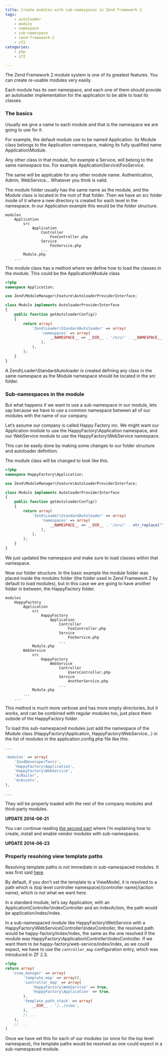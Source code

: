 ```yaml
---
title: Create modules with sub-namespaces in Zend Framework 2
tags:
    - autoloader
    - module
    - namespace
    - sub-namespace
    - zend-framework-2
    - zf2
categories:
    - php
    - zf2

---
```


The Zend Framework 2 module system is one of its greatest features. You can create re-usable modules very easily.

Each module has its own namespace, and each one of them should provide an autoloader implementation for the application to be able to load its classes.

### The basics

Usually we give a name to each module and that is the namespace we are going to use for it.

For example, the default module use to be named Application. Its Module class belongs to the Application namespace, making its fully qualified name Application\Module.

Any other class in that module, for example a Service, will belong to the same namespace too. For example Application\Service\FooService.

The same will be applicable for any other module name. Authentication, Admin, WebService… Whatever you think is valid.

The module folder usually has the same name as the module, and the Module class is located in the root of that folder. Then we have an src folder inside of it where a new directory is created for each level in the namespace. In our Application example this would be the folder structure.

~~~
modules
    Application
        src
            Application
                Controller
                    FooController.php
                Service
                    FooService.php
                ...
        Module.php
    ...
~~~

The module class has a method where we define how to load the classes in the module. This could be the Application\Module class

~~~php
<?php
namespace Application;

use Zend\ModuleManager\Feature\AutoloaderProviderInterface;

class Module implements AutoloaderProviderInterface
{
    public function getAutoloaderConfig()
    {
        return array(
            'Zend\Loader\StandardAutoloader' => array(
                'namespaces' => array(
                    __NAMESPACE__ => __DIR__ . '/src/' . __NAMESPACE__,
                ),
            ),
        );
    }
}
~~~

A Zend\Loader\StandardAutoloader is created defining any class in the same namespace as the Module namespace should be located in the src folder.

### Sub-namespaces in the module

But what happens if we want to use a sub-namespace in our module, lets say because we have to use a common namespace between all of our modules with the name of our company.

Let’s assume our company is called Happy Factory inc. We might want our Application module to use the HappyFactory\Application namespace, and our WebService module to use the HappyFactory\WebService namespace.

This can be easily done by making some changes to our folder structure and autoloader definition.

The module class will be changed to look like this.

~~~php
<?php
namespace HappyFactory\Application;

use Zend\ModuleManager\Feature\AutoloaderProviderInterface;

class Module implements AutoloaderProviderInterface
{
    public function getAutoloaderConfig()
    {
        return array(
            'Zend\Loader\StandardAutoloader' => array(
                'namespaces' => array(
                    __NAMESPACE__ => __DIR__ . '/src/' . str_replace("\\", "/", __NAMESPACE__),
                ),
            ),
        );
    }
}
~~~

We just updated the namespace and make sure to load classes within that namespace.

Now our folder structure. In the basic example the module folder was placed inside the modules folder  (the folder used in Zend Framework 2 by default to load modules), but in this case we are going to have another folder in between, the HappyFactory folder.

~~~
modules
    HappyFactory
        Application
            src
                HappyFactory
                    Application
                        Controller
                            FooController.php
                        Service
                            FooService.php
                        ...
            Module.php
        WebService
            src
                HappyFactory
                    WebService
                        Controller
                            UsersController.php
                        Service
                            AnotherService.php
                        ...
            Module.php
        ...
    ...
~~~

This method is much more verbose and has more empty directories, but it works, and can be combined with regular modules too, just place them outside of the HappyFactory folder.

To load this sub-namespaced modules just add the namespace of the Module class (HappyFactory\Application, HappyFactory\WebService…) in the list of modules in the application.config.php file like this.

~~~php
...

'modules' => array(
    'ZendDeveloperTools',
    'HappyFactory\Application',
    'HappyFactory\WebService',
    'AcMailer',
    'AcAssets',
),

...
~~~

They will be properly loaded with the rest of the company modules and third-party modules.

**UPDATE 2014-06-21**

You can continue reading [the second part](http://blog.alejandrocelaya.com/2014/06/21/create-modules-with-sub-namespaces-in-zend-framework-2-part-ii/) where I’m explaining how to create, install and enable vendor modules with sub-namespaces.

**UPDATE 2014-06-23**

### Properly resolving view template paths

Resolving template paths is not immediate in sub-namespaced modules. It was first said [here](http://blog.alejandrocelaya.com/2014/06/21/create-modules-with-sub-namespaces-in-zend-framework-2-part-ii/#comment-391).

By default, if you don’t set the template to a ViewModel, it is resolved  to a path which is (top level controller namespace)/(controller name)/(action name), which is not what we want here.

In a standard module, let’s say Application, with an Application\Controller\IndexController and an indexAction, the path would be application/index/index.

In a sub-namespaced module like HappyFactory\WebService with a HappyFactory\WebService\Controller\IndexController, the resolved path would be happy-factory/index/index, the same as the one resolved if the module was HappyFactory\Application\Controller\IndexController. If we want them to be happy-factory/web-service/index/index, as we could expect, we have to use the `controller_map` configuration entry, which was introduced in ZF 2.3.

~~~php
<?php
return array(
   'view_manager' => array(
        'template_map' => array(),
        'controller_map' => array(
            'HappyFactory\WebService' => true,
            'HappyFactory\Application' => true,
        ),
        'template_path_stack' => array(
            __DIR__ . '/../view',
        ),
        // ...
    ),
    // ...
)
~~~

Once we have set this for each of our modules (or once for the top level namespace), the template paths would be resolved as one could expect in a sub-namespaced module.